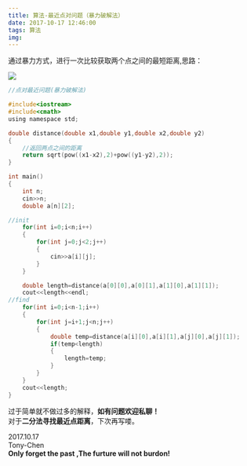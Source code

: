 ```yaml
---
title: 算法-最近点对问题（暴力破解法）
date: 2017-10-17 12:46:00
tags: 算法
img: 
---
```


通过暴力方式，进行一次比较获取两个点之间的最短距离,思路：

 ![](https://cdn.jsdelivr.net/gh/TonyChenn/BlogPicture/2017/10.17/problem.jpg)
```c
//点对最近问题(暴力破解法)

#include<iostream>
#include<cmath>
using namespace std;

double distance(double x1,double y1,double x2,double y2)
{
    //返回两点之间的距离 
    return sqrt(pow((x1-x2),2)+pow((y1-y2),2));
}

int main()
{
    int n;
    cin>>n;
    double a[n][2];

//init  
    for(int i=0;i<n;i++)
    {
        for(int j=0;j<2;j++)
        {
            cin>>a[i][j];
        }
    }

    double length=distance(a[0][0],a[0][1],a[1][0],a[1][1]);
    cout<<length<<endl;
//find 
    for(int i=0;i<n-1;i++)
    {
        for(int j=i+1;j<n;j++)
        {
            double temp=distance(a[i][0],a[i][1],a[j][0],a[j][1]);
            if(temp<length)
            {
                length=temp;
            }
        }
    }
    cout<<length;
}
```
 过于简单就不做过多的解释，**如有问题欢迎私聊！**   
 对于**二分法寻找最近点距离**，下次再写喽。

 2017.10.17   
 Tony-Chen   
 **Only forget the past ,The furture will not burdon!**